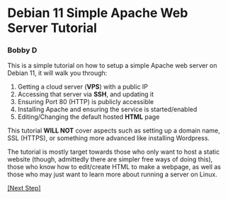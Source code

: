 # Debian 11 Simple Apache Web Server Tutorial
### Bobby D

This is a simple tutorial on how to setup a simple Apache web server on Debian 11, it will walk you through:

1. Getting a cloud server (**VPS**) with a public IP
2. Accessing that server via **SSH**, and updating it
3. Ensuring Port 80 (HTTP) is publicly accessible
4. Installing Apache and ensuring the service is started/enabled
5. Editing/Changing the default hosted **HTML** page

This tutorial **WILL NOT** cover aspects such as setting up a domain name, SSL (HTTPS), or something more advanced like installing Wordpress.

The tutorial is mostly target towards those who only want to host a static website (though, admittedly there are simpler free ways of doing this), those who know how to edit/create HTML to make a webpage, as well as those who may just want to learn more about running a server on Linux.

[[Next Step]](step1.md)
